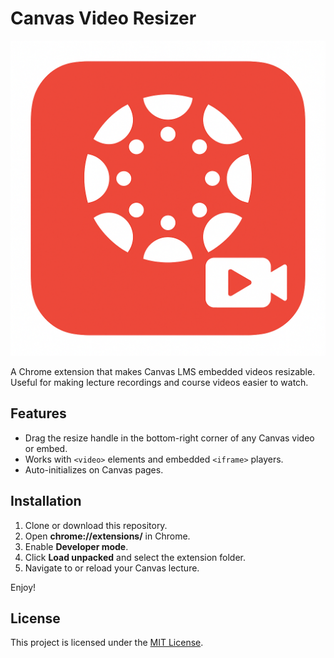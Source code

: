 # Canvas Video Resizer

![alt text](icon128.png "CVR Logo")

A Chrome extension that makes Canvas LMS embedded videos resizable.  
Useful for making lecture recordings and course videos easier to watch.

## Features
- Drag the resize handle in the bottom-right corner of any Canvas video or embed.
- Works with `<video>` elements and embedded `<iframe>` players.
- Auto-initializes on Canvas pages.

## Installation
1. Clone or download this repository.
2. Open **chrome://extensions/** in Chrome.
3. Enable **Developer mode**.
4. Click **Load unpacked** and select the extension folder.
5. Navigate to or reload your Canvas lecture.

Enjoy!

## License
This project is licensed under the [MIT License](./LICENSE).

